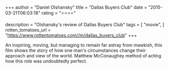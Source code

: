 +++
author = "Daniel Olshansky"
title = "Dallas Buyers Club"
date = "2015-03-21T06:03:18"
rating = "⭐⭐⭐⭐"

description = "Olshansky's review of Dallas Buyers Club"
tags = [
    "movie",
]
rotten_tomatoes_url = "https://www.rottentomatoes.com//m/dallas_buyers_club"
+++

An inspiring, moving, but managing to remain far astray from mawkish, this film shows the story of how one man's circumstances change their approach and view of the world. Matthew McConaughey method of acting how this role was undoubtedly perfect.
